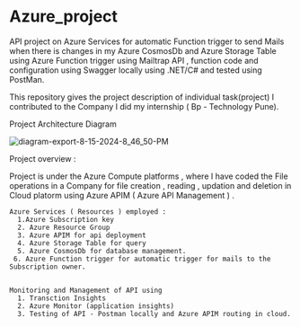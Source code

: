 
# Azure_project
API project  on Azure Services for automatic Function trigger to send Mails when there is changes in my Azure CosmosDb and Azure Storage Table using Azure Function trigger using Mailtrap API , function code and configuration using Swagger locally using .NET/C# and tested using PostMan.

This repository gives the project description of individual task(project) I contributed to the Company I did my internship ( Bp - Technology Pune).

Project Architecture Diagram 

  

   ![diagram-export-8-15-2024-8_46_50-PM](https://github.com/user-attachments/assets/a65216b2-f1ea-48ca-8f14-49327e6f9a20)


Project overview : 

 Project is under the Azure Compute platforms , where I have coded the File operations in a Company for file creation , reading , updation and deletion in Cloud platorm using Azure APIM ( Azure API Management ) .

    Azure Services ( Resources ) employed :
      1.Azure Subscription key
      2. Azure Resource Group
      3. Azure APIM for api deployment
      4. Azure Storage Table for query
      5. Azure CosmosDb for database management.
     6. Azure Function trigger for automatic trigger for mails to the Subscription owner.
  
      
    Monitoring and Management of API using
      1. Transction Insights
      2. Azure Monitor (application insights)
      3. Testing of API - Postman locally and Azure APIM routing in cloud.


